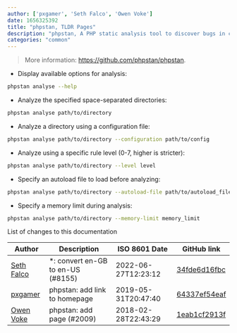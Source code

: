 ```yaml
---
author: ['pxgamer', 'Seth Falco', 'Owen Voke']
date: 1656325392
title: "phpstan, TLDR Pages"
description: "phpstan, A PHP static analysis tool to discover bugs in code."
categories: "common"
---
```

> More information: <https://github.com/phpstan/phpstan>.

- Display available options for analysis:

```bash
phpstan analyse --help
```

- Analyze the specified space-separated directories:

```bash
phpstan analyse path/to/directory
```

- Analyze a directory using a configuration file:

```bash
phpstan analyse path/to/directory --configuration path/to/config
```

- Analyze using a specific rule level (0-7, higher is stricter):

```bash
phpstan analyse path/to/directory --level level
```

- Specify an autoload file to load before analyzing:

```bash
phpstan analyse path/to/directory --autoload-file path/to/autoload_file
```

- Specify a memory limit during analysis:

```bash
phpstan analyse path/to/directory --memory-limit memory_limit
```
List of changes to this documentation


Author | Description | ISO 8601 Date | GitHub link
------|-----|-----|-----
[Seth Falco](mailto:seth@falco.fun) | *: convert en-GB to en-US (#8155) | 2022-06-27T12:23:12 | [34fde6d16fbc](https://github.com/tldr-pages/tldr/commit/34fde6d16fbc0a3c45fff5903f0fc2597547b1bb)
[pxgamer](mailto:owzie123@gmail.com) | phpstan: add link to homepage | 2019-05-31T20:47:40 | [64337ef54eaf](https://github.com/tldr-pages/tldr/commit/64337ef54eaf1583ad485403aa15309ceb4ecf35)
[Owen Voke](mailto:owzie123@gmail.com) | phpstan: add page (#2009) | 2018-02-28T22:43:29 | [1eab1cf2913f](https://github.com/tldr-pages/tldr/commit/1eab1cf2913f9930de7eeb2cab4fb9c36215a949)

